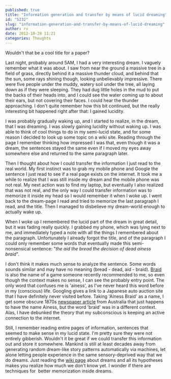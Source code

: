 ```yaml
---
published: true
title: "Information generation and transfer by means of lucid dreaming"
id: "5232"
slug: "information-generation-and-transfer-by-means-of-lucid-dreaming"
author: rv
date: 2012-10-28 11:21
categories: Thoughts
---
```

Wouldn't that be a cool title for a paper?

Last night, probably around 5AM, I had a very interesting dream. I vaguely remember what it was about. I saw from near the ground a massive tree in a field of grass, directly behind it a massive thunder cloud, and behind that the sun, some rays shining though, looking unbelievably impressive. There were five people under the muddy, watery soil under the tree, all laying down as if they were sleeping. They had dug little holes in the mud to put the backs of their heads into, and I could see the water coming up to about their ears, but not covering their faces. I could hear the thunder approaching. I don't quite remember how this bit continued, but the really interesting bit happened right after that: I gained lucidity.

I was probably gradually waking up, and I started to realize, in the dream, that I was dreaming. I was slowly gaining lucidity without waking up. I was able to think of cool things to do in my semi-lucid state, and for some reason I decided to look up some topic on a wiki site. Reading through the page I remember thinking how impressed I was that, even though it was a dream, the sentences stayed the same even if I moved my eyes away somewhere else and returned to the same paragraph later.

Then I thought about how I could transfer the information I just read to the real world. My first instinct was to grab my mobile phone and Google the sentence I just read to see if a real page exists on the internet. It took me a while to realize that I was still inside my dream and the mobile phone was not real. My next action was to find my laptop, but eventually I also realized that was not real, and the only way I could transfer information was to memorize it inside my head so I would remember it when I woke up. I went back to the dream-page I read and tried to memorize the last paragraph I read, and the title. Then I managed to disbelieve my dream-world enough to actually wake up.

When I woke up I remembered the lucid part of the dream in great detail, but it was fading really quickly. I grabbed my phone, which was lying next to me, and immediately typed a note with all the things I remembered about the paragraph. Unfortunately I already forgot the title, and of the paragraph I could only remember some words that eventually made this semi-nonsensical sentence: "<em>the aid the bread the decision of dead ainess braid</em>".

I don't think it makes much sense to analyze the sentence. Some words sounds similar and may have no meaning (bread - dead, aid - braid). <a href="https://en.wikipedia.org/wiki/Braid_(video_game)" target="_blank">Braid</a> is also the name of a game someone recently recommended to me, so even though the context makes no sense, I can see the probably entry point. The only word that confuses me is 'ainess', as I've never heard this word before in my (conscious) life. Googling gives a link to a Japanese auto auction site that I have definitely never visited before. Taking 'Ainess Braid' as a name, I get some obscure 1870s <a href="http://trove.nla.gov.au/ndp/del/article/28593960" target="_blank">newspaper article</a> from Australia that just happens to have the name Ainess, but the word 'braid' was in a different context. Alas, I have debunked the theory that my subconscious is keeping an active connection to the internet.

Still, I remember reading entire pages of information, sentences that seemed to make sense in my lucid state. I'm pretty sure they were not entirely gibberish. Wouldn't it be great if we could transfer this information out and store it somewhere. Mankind is still at least decades away from generating random dream-like story patterns automatically via machines, let alone letting people experience in the same sensory-deprived way that we do dreams. Just reading the <a href="https://en.wikipedia.org/wiki/Dream" target="_blank">wiki page</a> about dreams and all its hypotheses makes you realize how much we don't know yet. I wonder if there are techniques for  better memorization inside dreams.